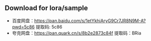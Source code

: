 ## Download for lora/sample

- 百度网盘：https://pan.baidu.com/s/1etYkhiAryG9Cr7JR8N9M-A?pwd=5c86 提取码: 5c86 
- 夸克网盘：https://pan.quark.cn/s/8b2e2873c84f 提取码：BRia

